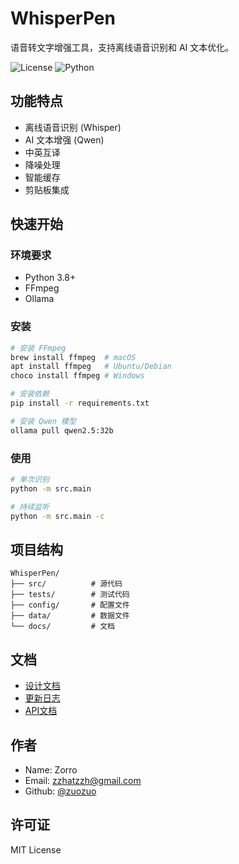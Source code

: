 # WhisperPen

语音转文字增强工具，支持离线语音识别和 AI 文本优化。

![License](https://img.shields.io/badge/license-MIT-blue.svg)
![Python](https://img.shields.io/badge/python-3.8+-blue.svg)

## 功能特点

- 离线语音识别 (Whisper)
- AI 文本增强 (Qwen)
- 中英互译
- 降噪处理
- 智能缓存
- 剪贴板集成

## 快速开始

### 环境要求

- Python 3.8+
- FFmpeg
- Ollama

### 安装

```bash
# 安装 FFmpeg
brew install ffmpeg  # macOS
apt install ffmpeg   # Ubuntu/Debian
choco install ffmpeg # Windows

# 安装依赖
pip install -r requirements.txt

# 安装 Qwen 模型
ollama pull qwen2.5:32b
```

### 使用

```bash
# 单次识别
python -m src.main

# 持续监听
python -m src.main -c
```

## 项目结构

```
WhisperPen/
├── src/          # 源代码
├── tests/        # 测试代码
├── config/       # 配置文件
├── data/         # 数据文件
└── docs/         # 文档
```

## 文档

- [设计文档](docs/design_doc.md)
- [更新日志](docs/changelog.md)
- [API文档](docs/api.md)

## 作者

- Name: Zorro
- Email: zzhatzzh@gmail.com
- Github: [@zuozuo](https://github.com/zuozuo)

## 许可证

MIT License 